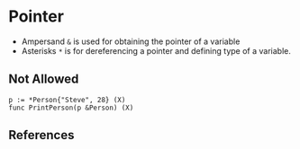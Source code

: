 # Pointer

- Ampersand `&` is used for obtaining the pointer of a variable 
- Asterisks `*` is for dereferencing a pointer and defining type of a variable.

## Not Allowed

```golang
p := *Person{"Steve", 28} (X)
func PrintPerson(p &Person) (X)
```

## References

